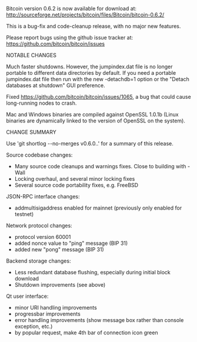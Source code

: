 Bitcoin version 0.6.2 is now available for download at:
http://sourceforge.net/projects/bitcoin/files/Bitcoin/bitcoin-0.6.2/

This is a bug-fix and code-cleanup release, with no major new features.

Please report bugs using the github issue tracker at:
https://github.com/bitcoin/bitcoin/issues


NOTABLE CHANGES

Much faster shutdowns. However, the jumpindex.dat file is no longer
portable to different data directories by default. If you need a
portable jumpindex.dat file then run with the new -detachdb=1 option
or the "Detach databases at shutdown" GUI preference.

Fixed https://github.com/bitcoin/bitcoin/issues/1065, a bug that
could cause long-running nodes to crash.

Mac and Windows binaries are compiled against OpenSSL 1.0.1b (Linux
binaries are dynamically linked to the version of OpenSSL on the system).


CHANGE SUMMARY

Use 'git shortlog --no-merges v0.6.0..' for a summary of this release.

Source codebase changes:
- Many source code cleanups and warnings fixes.  Close to building with -Wall
- Locking overhaul, and several minor locking fixes
- Several source code portability fixes, e.g. FreeBSD

JSON-RPC interface changes:
- addmultisigaddress enabled for mainnet (previously only enabled for testnet)

Network protocol changes:
- protocol version 60001
- added nonce value to "ping" message (BIP 31)
- added new "pong" message (BIP 31)

Backend storage changes:
- Less redundant database flushing, especially during initial block download
- Shutdown improvements (see above)

Qt user interface:
- minor URI handling improvements
- progressbar improvements
- error handling improvements (show message box rather than console exception,
etc.)
- by popular request, make 4th bar of connection icon green
